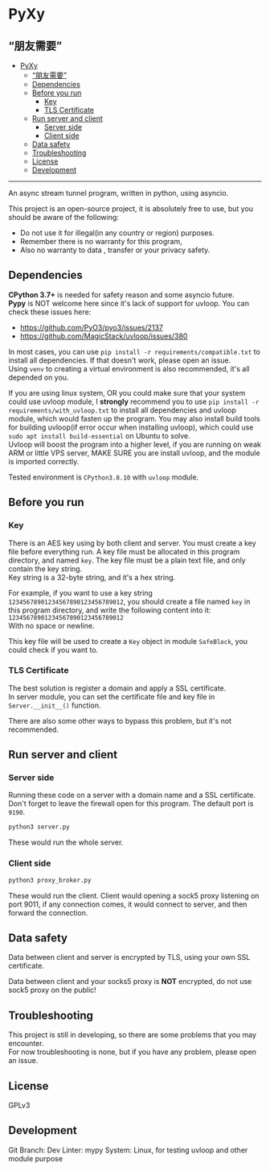 # PyXy

## “朋友需要”

- [PyXy](#pyxy)
  - [“朋友需要”](#朋友需要)
  - [Dependencies](#dependencies)
  - [Before you run](#before-you-run)
    - [Key](#key)
    - [TLS Certificate](#tls-certificate)
  - [Run server and client](#run-server-and-client)
    - [Server side](#server-side)
    - [Client side](#client-side)
  - [Data safety](#data-safety)
  - [Troubleshooting](#troubleshooting)
  - [License](#license)
  - [Development](#development)


---

An async stream tunnel program, written in python, using asyncio.

This project is an open-source project, it is absolutely free to use, but you should be aware of the following:
- Do not use it for illegal(in any country or region) purposes.
- Remember there is no warranty for this program, 
- Also no warranty to data , transfer or your privacy safety.


## Dependencies

**CPython 3.7+** is needed for safety reason and some asyncio future.  
**Pypy** is NOT welcome here since it's lack of support for uvloop. You can check these issues here:

- https://github.com/PyO3/pyo3/issues/2137
- https://github.com/MagicStack/uvloop/issues/380

In most cases, you can use `pip install -r requirements/compatible.txt` to install all dependencies. If that doesn't work, please open an issue.  
Using `venv` to creating a virtual environment is also recommended, it's all depended on you.

If you are using linux system, OR you could make sure that your system could use uvloop module, I **strongly** recommend you to use `pip install -r requirements/with_uvloop.txt` to install all dependencies and uvloop module, which would fasten up the program. You may also install build tools for building uvloop(if error occur when installing uvloop), which could use `sudo apt install build-essential` on Ubuntu to solve.  
Uvloop will boost the program into a higher level, if you are running on weak ARM or little VPS server, MAKE SURE you are install uvloop, and the module is imported correctly.

Tested environment is `CPython3.8.10` with `uvloop` module.

## Before you run

### Key
There is an AES key using by both client and server. You must create a key file before everything run. A key file must be allocated in this program directory, and named `key`. The key file must be a plain text file, and only contain the key string.  
Key string is a 32-byte string, and it's a hex string.

For example, if you want to use a key string `12345678901234567890123456789012`, you should create a file named `key` in this program directory, and write the following content into it: `12345678901234567890123456789012`  
With no space or newline.

This key file will be used to create a `Key` object in module `SafeBlock`, you could check if you want to.

### TLS Certificate

The best solution is register a domain and apply a SSL certificate.  
In server module, you can set the certificate file and key file in `Server.__init__()` function.  

There are also some other ways to bypass this problem, but it's not recommended.

## Run server and client

### Server side
Running these code on a server with a domain name and a SSL certificate.  
Don't forget to leave the firewall open for this program. The default port is `9190`.  
```bash
python3 server.py
```
These would run the whole server.  

### Client side

```bash
python3 proxy_broker.py
```

These would run the client. Client would opening a sock5 proxy listening on port 9011, if any connection comes, it would connect to server, and then forward the connection.

## Data safety

Data between client and server is encrypted by TLS, using your own SSL certificate.

Data between client and your socks5 proxy is **NOT** encrypted, do not use sock5 proxy on the public!

## Troubleshooting

This project is still in developing, so there are some problems that you may encounter.  
For now troubleshooting is none, but if you have any problem, please open an issue.

## License

GPLv3

## Development

Git Branch: Dev
Linter: mypy
System: Linux, for testing uvloop and other module purpose  
